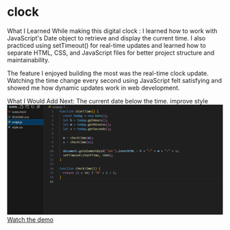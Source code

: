 # clock
What I Learned
While making this digital clock : I learned how to work with JavaScript's Date object to retrieve and display the current time. I also practiced using setTimeout() for real-time updates and learned how to separate HTML, CSS, and JavaScript files for better project structure and maintainability.


The feature I enjoyed building the most was the real-time clock update. Watching the time change every second using JavaScript felt satisfying and showed me how dynamic updates work in web development.

What I Would Add Next:
The current date below the time.
improve style
![code screenshot](code.png)
[Watch the demo](demo.mp4)

